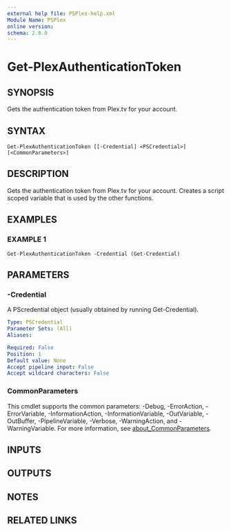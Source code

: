 ```yaml
---
external help file: PSPlex-help.xml
Module Name: PSPlex
online version:
schema: 2.0.0
---
```


# Get-PlexAuthenticationToken

## SYNOPSIS
Gets the authentication token from Plex.tv for your account.

## SYNTAX

```
Get-PlexAuthenticationToken [[-Credential] <PSCredential>] [<CommonParameters>]
```

## DESCRIPTION
Gets the authentication token from Plex.tv for your account.
Creates a script scoped variable that is used by the other functions.

## EXAMPLES

### EXAMPLE 1
```
Get-PlexAuthenticationToken -Credential (Get-Credential)
```

## PARAMETERS

### -Credential
A PScredential object (usually obtained by running Get-Credential).

```yaml
Type: PSCredential
Parameter Sets: (All)
Aliases:

Required: False
Position: 1
Default value: None
Accept pipeline input: False
Accept wildcard characters: False
```

### CommonParameters
This cmdlet supports the common parameters: -Debug, -ErrorAction, -ErrorVariable, -InformationAction, -InformationVariable, -OutVariable, -OutBuffer, -PipelineVariable, -Verbose, -WarningAction, and -WarningVariable. For more information, see [about_CommonParameters](http://go.microsoft.com/fwlink/?LinkID=113216).

## INPUTS

## OUTPUTS

## NOTES

## RELATED LINKS
